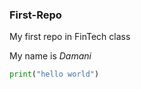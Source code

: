 ### First-Repo
My first repo in FinTech class


My name is *Damani*

```python
print("hello world")
```


